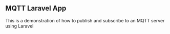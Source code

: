 
## MQTT Laravel App

This is a demonstration of how to publish and subscribe to an MQTT server using Laravel
